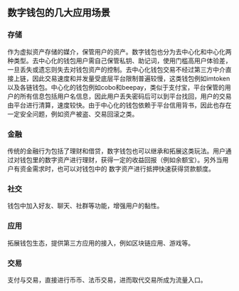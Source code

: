 ## 数字钱包的几大应用场景
### 存储  
作为虚拟资产存储的媒介，保管用户的资产。数字钱包也分为去中心化和中心化两种类型。去中心化的钱包用户需自己保管私钥、助记词，使用门槛高用户体验差，一旦丢失或遗忘则失去对钱包资产的控制。去中心化钱包交易不经过第三方中介直接上链，因此交易速度和并发量受底层平台限制普遍较慢，这类钱包例如imtoken以及各链钱包。中心化的钱包例如cobo和beepay，类似于支付宝，平台保管的用户的所有信息包括用户名信息，因此用户丢失密码后可以到平台找回，用户的交易
由平台进行清算，速度较快。由于中心化的钱包依赖于平台信用背书，因此也存在一定安全问题，例如资产被盗、交易回滚之类。

### 金融
传统的金融行为包括了理财和借贷，数字钱包也可以继承和拓展这类玩法。用户通过对钱包里的数字资产进行理财，获得一定的收益回报（例如余额宝）。另外当用户有资金需求时，也可以对钱包中的
数字资产进行抵押快速获得贷款额度。

### 社交
钱包中加入好友、聊天、社群等功能，增强用户的黏性。

### 应用
拓展钱包生态，提供第三方应用的接入，例如区块链应用、游戏等。

### 交易
支付与交易，直接进行币币、法币交易，进而取代交易所成为流量入口。
